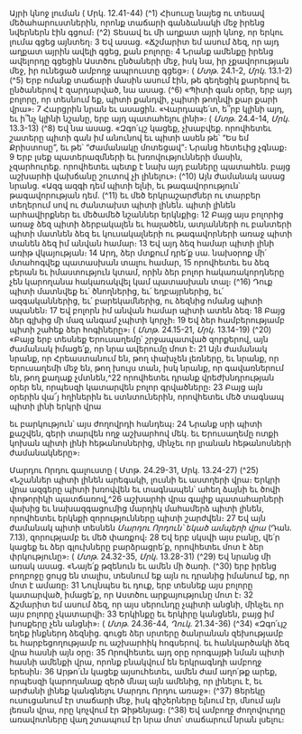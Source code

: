 
Այրի կնոջ լուման
( Մրկ. 12.41-44)
(^1) Հիսուսը նայեց ու տեսավ մեծահարուստներին, որոնք տաճարի գանձանակի մեջ իրենց նվերներն էին գցում։
(^2) Տեսավ եւ մի աղքատ այրի կնոջ, որ երկու լումա գցեց այնտեղ։ 3 Եվ ասաց. «Ճշմարիտ եմ ասում ձեզ, որ այդ աղքատ
այրին ավելի գցեց, քան բոլորը։ 4 Նրանք ամենքը իրենց ավելորդը գցեցին Աստծու ընծաների մեջ, իսկ նա, իր
չքավորության մեջ, իր ունեցած ամբողջ ապրուստը գցեց»։
( _Մտթ_. 24.1-2, _Մրկ_. 13.1-2)
(^5) Երբ ոմանք տաճարի մասին ասում էին, թե գեղեցիկ քարերով եւ ընծաներով է զարդարված, նա ասաց. (^6) «Պիտի
գան օրեր, երբ այդ բոլորը, որ տեսնում եք, պիտի քանդվի, չպիտի թողնվի քար քարի վրա»։ 7 Հարցրին նրան եւ ասացին.
«Վարդապե՛տ, ե՞րբ կլինի այդ, եւ ի՞նչ կլինի նշանը, երբ այդ պատահելու լինի»։
( _Մտթ_. 24.4-14, _Մրկ_. 13.3-13)
(^8) Եվ նա ասաց. «Զգո՛ւյշ կացեք, չխաբվեք. որովհետեւ շատերը պիտի գան իմ անունով եւ պիտի ասեն թե՝ “Ես եմ
Քրիստոսը”, եւ թե՝ “Ժամանակը մոտեցավ”։ Նրանց հետեւից չգնաք։ 9 Երբ լսեք պատերազմների եւ խռովությունների
մասին, չզարհուրեք. որովհետեւ պետք է նախ այդ բաները պատահեն. բայց աշխարհի վախճանը շուտով չի լինելու»։
(^10) Այն ժամանակ ասաց նրանց. «Ազգ ազգի դեմ պիտի ելնի, եւ թագավորություն՝ թագավորության դեմ. (^11) եւ մեծ
երկրաշարժներ ու տարբեր տեղերում սով ու ժանտախտ պիտի լինեն. պիտի լինեն արհավիրքներ եւ մեծամեծ նշաններ
երկնքից։ 12 Բայց այս բոլորից առաջ ձեզ պիտի ձերբակալեն եւ հալածեն, ատյանների ու բանտերի պիտի մատնեն ձեզ եւ
կուսակալների ու թագավորների առաջ պիտի տանեն ձեզ իմ անվան համար։ 13 Եվ այդ ձեզ համար պիտի լինի առիթ
վկայության։ 14 Արդ, ձեր մտքում դրե՛ք սա. նախօրոք մի՛ մտահոգվեք պատասխան տալու համար, 15 որովհետեւ ես ձեզ
բերան եւ իմաստություն կտամ, որին ձեր բոլոր հակառակորդները չեն կարողանա հակառակվել կամ պատասխան տալ։
(^16) Դուք պիտի մատնվեք եւ՛ ծնողներից, եւ՛ եղբայրներից, եւ՛ ազգականներից, եւ՛ բարեկամներից, ու ձեզնից ոմանց պիտի
սպանեն։ 17 Եվ բոլորն իմ անվան համար պիտի ատեն ձեզ։ 18 Բայց ձեր գլխից մի մազ անգամ չպիտի կորչի։ 19 Եվ ձեր
համբերությամբ պիտի շահեք ձեր հոգիները»։
( _Մտթ_. 24.15-21, _Մրկ_. 13.14-19)
(^20) «Բայց երբ տեսնեք Երուսաղեմը՝ շրջապատված զորքերով, այն ժամանակ իմացե՛ք, որ նրա ավերումը մոտ է։ 21 Այն
ժամանակ նրանք, որ Հրեաստանում են, թող փախչեն լեռները, եւ նրանք, որ Երուսաղեմի մեջ են, թող խույս տան, իսկ
նրանք, որ գավառներում են, թող քաղաք չմտնեն,^22 որովհետեւ դրանք վրեժխնդրության օրեր են, որպեսզի կատարվեն
բոլոր գրվածները։ 23 Բայց այն օրերին վա՜յ հղիներին եւ ստնտուներին, որովհետեւ մեծ տագնապ պիտի լինի երկրի վրա


եւ բարկություն՝ այս ժողովրդի հանդեպ։ 24 Նրանք սրի պիտի քաշվեն, գերի տարվեն ողջ աշխարհով մեկ. եւ Երուսաղեմը
ոտքի կոխան պիտի լինի հեթանոսներից, մինչեւ որ լրանան հեթանոսների ժամանակները»։

Մարդու Որդու գալուստը
( Մտթ. 24.29-31, Մրկ. 13.24-27)
(^25) «Նշաններ պիտի լինեն արեգակի, լուսնի եւ աստղերի վրա։ Երկրի վրա ազգերը պիտի խռովվեն եւ տագնապեն՝
ահեղ ձայնի եւ ծովի փոթորիկի պատճառով,^26 աշխարհի վրա գալիք պատահարների վախից եւ նախազգացումից
մարդիկ մահամերձ պիտի լինեն, որովհետեւ երկնքի զորությունները պիտի շարժվեն։ 27 Եվ այն ժամանակ պիտի տեսնեն
_Մարդու Որդուն՝ եկած ամպերի վրա_ (Դան. 7.13), զորությամբ եւ մեծ փառքով։ 28 Եվ երբ սկսվի այս բանը, վե՛ր կացեք եւ
ձեր գլուխները բարձրացրե՛ք, որովհետեւ մոտ է ձեր փրկությունը»։
( _Մտթ_. 24.32-35, _Մրկ_. 13.28-31)
(^29) Եվ նրանց մի առակ ասաց. «Նայե՛ք թզենուն եւ ամեն մի ծառի. (^30) երբ իրենց բողբոջը ցույց են տալիս, տեսնում եք
այն ու դրանից իմանում եք, որ մոտ է ամառը։ 31 Նույնպես եւ դուք, երբ տեսնեք այս բոլորը կատարված, իմացե՛ք, որ
Աստծու արքայությունը մոտ է։ 32 Ճշմարիտ եմ ասում ձեզ, որ այս սերունդը չպիտի անցնի, մինչեւ որ այս բոլորը
չկատարվի։ 33 Երկինքը եւ երկիրը կանցնեն, բայց իմ խոսքերը չեն անցնի»։
( _Մտթ_. 24.36-44, _Ղուկ_. 21.34-36)
(^34) «Զգո՛ւյշ եղեք ինքներդ ձեզնից. գուցե ձեր սրտերը ծանրանան զեխությամբ եւ հարբեցողությամբ ու աշխարհիկ
հոգսերով. եւ հանկարծակի ձեզ վրա հասնի այն օրը։ 35 Որովհետեւ այդ օրը որոգայթի նման պիտի հասնի ամենքի վրա,
որոնք բնակվում են երկրագնդի ամբողջ երեսին։ 36 Արթո՛ւն կացեք այսուհետեւ, ամեն ժամ աղո՛թք արեք, որպեսզի
կարողանաք զերծ մնալ այն ամենից, որ լինելու է, եւ արժանի լինեք կանգնելու Մարդու Որդու առաջ»։
(^37) Ցերեկը ուսուցանում էր տաճարի մեջ, իսկ գիշերները ելնում էր, մնում այն լեռան վրա, որը կոչվում էր Ձիթենյաց։
(^38) Եվ ամբողջ ժողովուրդը առավոտները վաղ շտապում էր նրա մոտ՝ տաճարում նրան լսելու։
